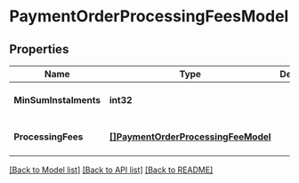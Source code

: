 # PaymentOrderProcessingFeesModel

## Properties
Name | Type | Description | Notes
------------ | ------------- | ------------- | -------------
**MinSumInstalments** | **int32** |  | [optional] [default to null]
**ProcessingFees** | [**[]PaymentOrderProcessingFeeModel**](PaymentOrderProcessingFeeModel.md) |  | [optional] [default to null]

[[Back to Model list]](../README.md#documentation-for-models) [[Back to API list]](../README.md#documentation-for-api-endpoints) [[Back to README]](../README.md)


